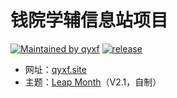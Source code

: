 # 钱院学辅信息站项目
[![Maintained by qyxf](https://img.shields.io/badge/maintainer-qyxf-orange.svg)](https://github.com/qyxf)
[![release](https://img.shields.io/github/release/qyxf/qyxf.github.io?color=blue)](https://github.com/qyxf/qyxf.github.io/releases/)

- 网址：[qyxf.site](https://qyxf.site)
- 主题：[Leap Month](https://github.com/qyxf/leap-month)（V2.1，自制）
